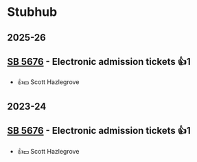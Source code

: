 # Stubhub
## 2025-26

## [SB 5676](/bill/2025-26/sb/5676/) - Electronic admission tickets 👍1  
* 👍💵 Scott Hazlegrove

## 2023-24

## [SB 5676](/bill/2023-24/sb/5676/) - Electronic admission tickets 👍1  
* 👍💵 Scott Hazlegrove
